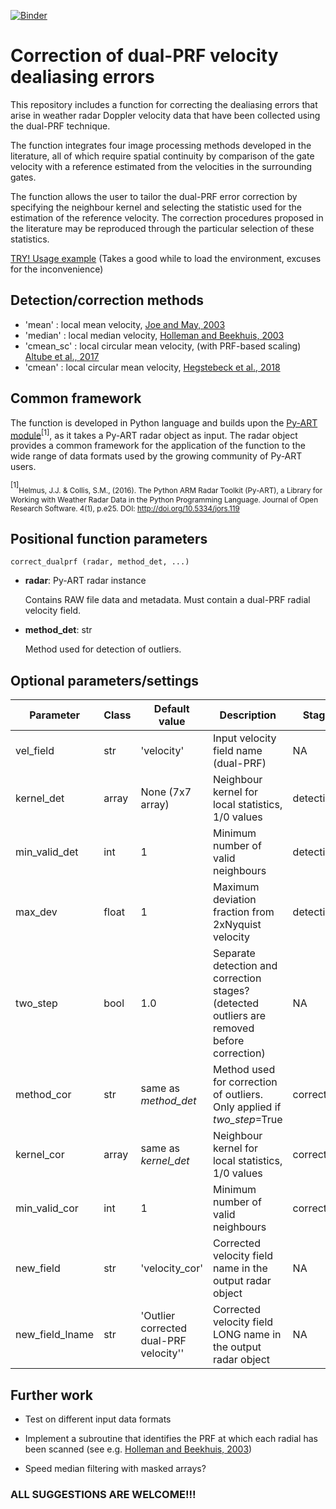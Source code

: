[![Binder](https://mybinder.org/badge_logo.svg)](https://mybinder.org/v2/gh/meteocat/vcor_dual_prf/master?filepath=.%2Fexamples%2Fexamples_index.ipynb)

Correction of dual-PRF velocity dealiasing errors
=================================================

This repository includes a function for correcting the dealiasing errors that arise in weather radar Doppler velocity data that have been collected using the dual-PRF technique. 

The function integrates four image processing methods developed in the literature, all of which require spatial continuity by comparison of the gate velocity with a reference estimated from the velocities in the surrounding gates.

The function allows the user to tailor the dual-PRF error correction by specifying the neighbour kernel and selecting the statistic used for the estimation of the reference velocity. The correction procedures proposed in the literature may be reproduced through the particular selection of these statistics.

[TRY! Usage example](https://mybinder.org/v2/gh/meteocat/vcor_dual_prf/master?filepath=.%2Fexamples%2F01_correct_and_display.ipynb) (Takes a good while to load the environment, excuses for the inconvenience)

## Detection/correction methods

- 'mean' : local mean velocity, [Joe and May, 2003](https://journals.ametsoc.org/doi/full/10.1175/1520-0426%282003%2920%3C429%3ACODPVE%3E2.0.CO%3B2)
- 'median' : local median velocity, [Holleman and Beekhuis, 2003](https://journals.ametsoc.org/doi/full/10.1175/1520-0426%282003%2920%3C443%3AAACODP%3E2.0.CO%3B2)
- 'cmean_sc' : local circular mean velocity, (with PRF-based scaling) [Altube et al., 2017](https://journals.ametsoc.org/doi/10.1175/JTECH-D-16-0065.1)
- 'cmean' : local circular mean velocity, [Hegstebeck et al., 2018](https://journals.ametsoc.org/doi/full/10.1175/JTECH-D-16-0230.1)

## Common framework

The function is developed in Python language and builds upon the [Py-ART module](https://arm-doe.github.io/pyart/)<sup>[1]</sup>, as it takes a Py-ART radar object as input. The radar object provides a common framework for the application of the function to the wide range of data formats used by the growing community of Py-ART users.

<sup>[1]</sup><sub>Helmus, J.J. & Collis, S.M., (2016). The Python ARM Radar Toolkit (Py-ART), a Library for Working with Weather Radar Data in the Python Programming Language. Journal of Open Research Software. 4(1), p.e25. DOI: http://doi.org/10.5334/jors.119</sub>

## Positional function parameters
```
correct_dualprf (radar, method_det, ...)
```
- **radar**: Py-ART radar instance

    Contains RAW file data and metadata. Must contain a dual-PRF radial velocity field.

- **method_det**: str

    Method used for detection of outliers.

## Optional parameters/settings
    
 Parameter | Class | Default value | Description | Stage |
| ----------- | ----------- | ----------- | ----------- | ----------- |
| vel_field | str | 'velocity' | Input velocity field name (dual-PRF) | NA |
| kernel_det | array | None (7x7 array) | Neighbour kernel for local statistics, 1/0 values | detection |
| min_valid_det | int | 1 | Minimum number of valid neighbours | detection |
| max_dev | float | 1 | Maximum deviation fraction from 2xNyquist velocity | detection |
| two_step | bool | 1.0 | Separate detection and correction stages? (detected outliers are removed before correction) | NA |
| method_cor | str | same as *method_det* | Method used for correction of outliers. Only applied if *two_step*=True | correction |
| kernel_cor | array | same as *kernel_det* | Neighbour kernel for local statistics, 1/0 values | correction |
| min_valid_cor | int | 1 | Minimum number of valid neighbours |  correction |
| new_field | str | 'velocity_cor' | Corrected velocity field name in the output radar object | NA |
| new_field_lname | str | 'Outlier corrected dual-PRF velocity'' | Corrected velocity field LONG name in the output radar object | NA |

## Further work

- Test on different input data formats

- Implement a subroutine that identifies the PRF at which each radial has been scanned (see e.g. [Holleman and Beekhuis, 2003](https://journals.ametsoc.org/doi/full/10.1175/1520-0426%282003%2920%3C443%3AAACODP%3E2.0.CO%3B2))

- Speed median filtering with masked arrays?

### ALL SUGGESTIONS ARE WELCOME!!!

